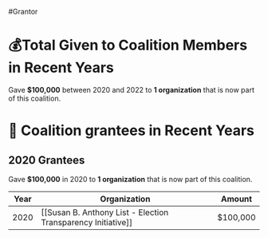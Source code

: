 #Grantor 

# 💰Total Given to Coalition Members in Recent Years

Gave **$100,000** between 2020 and 2022 to **1 organization** that is now part of this coalition.
# 💸 Coalition grantees in Recent Years

## 2020 Grantees

Gave **$100,000** in 2020 to **1 organization** that is now part of this coalition.

| Year | Organization                                                 | Amount   |
| ---- | ------------------------------------------------------------ | -------- |
| 2020 | [[Susan B. Anthony List - Election Transparency Initiative]] | $100,000 |
